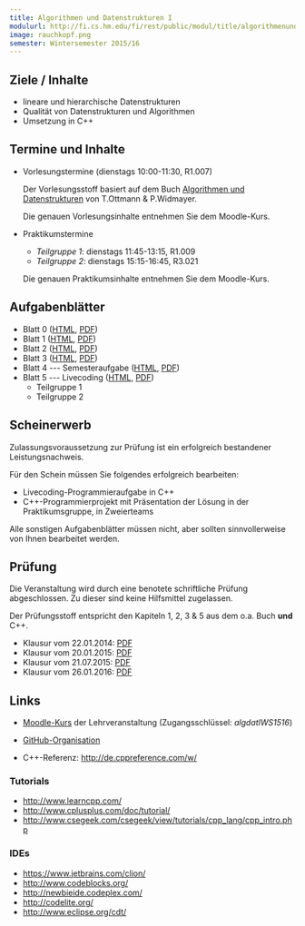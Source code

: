 ```yaml
---
title: Algorithmen und Datenstrukturen I
modulurl: http://fi.cs.hm.edu/fi/rest/public/modul/title/algorithmenunddatenstruktureni
image: rauchkopf.png
semester: Wintersemester 2015/16
---
```


<div class="row">
<div class="span6">

## Ziele / Inhalte

-   lineare und hierarchische Datenstrukturen
-   Qualität von Datenstrukturen und Algorithmen
-   Umsetzung in C++

## Termine und Inhalte

-   Vorlesungstermine (dienstags 10:00-11:30, R1.007)

    Der Vorlesungsstoff basiert auf dem Buch [Algorithmen und Datenstrukturen](http://link.springer.com/book/10.1007/978-3-8274-2804-2/page/1) von T.Ottmann & P.Widmayer.

    Die genauen Vorlesungsinhalte entnehmen Sie dem Moodle-Kurs.

-   Praktikumstermine

    -   *Teilgruppe 1*: dienstags 11:45-13:15, R1.009
    -   *Teilgruppe 2*: dienstags 15:15-16:45, R3.021

    Die genauen Praktikumsinhalte entnehmen Sie dem Moodle-Kurs.

## Aufgabenblätter

-   Blatt 0 ([HTML](https://dl.dropboxusercontent.com/u/13563262/lectures/algdat/html/Blatt00.html),
             [PDF](https://dl.dropboxusercontent.com/u/13563262/lectures/algdat/pdf/Blatt00.pdf))
-   Blatt 1 ([HTML](https://dl.dropboxusercontent.com/u/13563262/lectures/algdat/html/Blatt01.html),
             [PDF](https://dl.dropboxusercontent.com/u/13563262/lectures/algdat/pdf/Blatt01.pdf))
-   Blatt 2 ([HTML](https://dl.dropboxusercontent.com/u/13563262/lectures/algdat/html/Blatt02.html),
             [PDF](https://dl.dropboxusercontent.com/u/13563262/lectures/algdat/pdf/Blatt02.pdf))
-   Blatt 3 ([HTML](https://dl.dropboxusercontent.com/u/13563262/lectures/algdat/html/Blatt03.html),
             [PDF](https://dl.dropboxusercontent.com/u/13563262/lectures/algdat/pdf/Blatt03.pdf))
-   Blatt 4 --- Semesteraufgabe ([HTML](https://dl.dropboxusercontent.com/u/13563262/lectures/algdat/html/Blatt04.html),
             [PDF](https://dl.dropboxusercontent.com/u/13563262/lectures/algdat/pdf/Blatt04.pdf))
-   Blatt 5 --- Livecoding
    ([HTML](https://dl.dropboxusercontent.com/u/13563262/lectures/algdat/html/Blatt05.html),
             [PDF](https://dl.dropboxusercontent.com/u/13563262/lectures/algdat/pdf/Blatt05.pdf))
    -   Teilgruppe 1
    -   Teilgruppe 2

</div>
<div class="span6">

## Scheinerwerb

Zulassungsvoraussetzung zur Prüfung ist ein erfolgreich bestandener Leistungsnachweis.

Für den Schein müssen Sie folgendes erfolgreich bearbeiten:

-   Livecoding-Programmieraufgabe in C++
-   C++-Programmierprojekt mit Präsentation der Lösung in der Praktikumsgruppe, in Zweierteams

Alle sonstigen Aufgabenblätter müssen nicht, aber sollten sinnvollerweise von Ihnen bearbeitet werden.

## Prüfung

Die Veranstaltung wird durch eine benotete schriftliche Prüfung abgeschlossen. Zu
dieser sind keine Hilfsmittel zugelassen.

Der Prüfungsstoff entspricht den Kapiteln 1, 2, 3 & 5 aus dem o.a. Buch **und** C++.

-   Klausur vom 22.01.2014: [PDF](https://dl.dropboxusercontent.com/u/13563262/lectures/algdat/pdf/KlausurWS13.pdf)
-   Klausur vom 20.01.2015: [PDF](https://dl.dropboxusercontent.com/u/13563262/lectures/algdat/pdf/KlausurWS14.pdf)
-   Klausur vom 21.07.2015: [PDF](https://dl.dropboxusercontent.com/u/13563262/lectures/algdat/pdf/KlausurSS15.pdf)
-   Klausur vom 26.01.2016: [PDF](https://dl.dropboxusercontent.com/u/13563262/lectures/algdat/pdf/KlausurWS15.pdf)

## Links

-   [Moodle-Kurs](https://moodle.hm.edu/course/view.php?id=5450) der Lehrveranstaltung
    (Zugangsschlüssel: *algdatIWS1516*)

-   [GitHub-Organisation](https://github.com/algdat-15WS)

-   C++-Referenz: <http://de.cppreference.com/w/>

### Tutorials

-   <http://www.learncpp.com/>
-   <http://www.cplusplus.com/doc/tutorial/>
-   <http://www.csegeek.com/csegeek/view/tutorials/cpp_lang/cpp_intro.php>

### IDEs

-   <https://www.jetbrains.com/clion/>
-   <http://www.codeblocks.org/>
-   <http://newbieide.codeplex.com/>
-   <http://codelite.org/>
-   <http://www.eclipse.org/cdt/>

</div>
</div>
